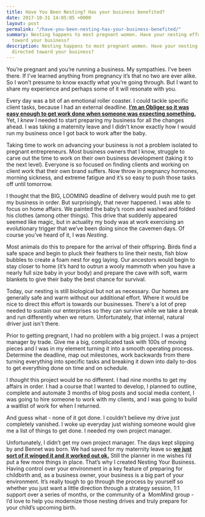 ```yaml
---
title: Have You Been Nesting? Has your business benefited?
date: 2017-10-31 14:05:05 +0000
layout: post
permalink: "/have-you-been-nesting-has-your-business-benefited/"
summary: Nesting happens to most pregnant women. Have your nesting efforts been directed
  toward your business?
description: Nesting happens to most pregnant women. Have your nesting efforts been
  directed toward your business?
---
```

You’re pregnant and you’re running a business. My sympathies. I’ve been there. If I’ve learned anything from pregnancy it’s that no two are ever alike. So I won’t presume to know exactly what you’re going through. But I want to share my experience and perhaps some of it will resonate with you.

Every day was a bit of an emotional roller coaster. I could tackle specific client tasks, because I had an external deadline. [**I’m an Obliger so it was easy enough to get work done when someone was expecting something.**](https://lifehacker.com/the-four-motivation-types-and-how-they-affect-your-habi-1692300112 "Better Than Before Habit Motivation") Yet, I _knew_ I needed to start preparing my business for all the changes ahead. I was taking a maternity leave and I didn’t know exactly how I would run my business once I got back to work after the baby.

Taking time to work on advancing your business is not a problem isolated to pregnant entrepreneurs. Most business owners that I know, struggle to carve out the time to work on their own business development (taking it to the next level). Everyone is so focused on finding clients and working on client work that their own brand suffers. Now throw in pregnancy hormones, morning sickness, and extreme fatigue and it’s so easy to push those tasks off until tomorrow.

I thought that the BIG, LOOMING deadline of delivery would push me to get my business in order. But surprisingly, that never happened. I was able to focus on home affairs. We painted the baby’s room and washed and folded his clothes (among other things). This drive that suddenly appeared seemed like magic, but in actuality my body was at work exercising an evolutionary trigger that we’ve been doing since the cavemen days. Of course you’ve heard of it, I was _Nesting_.

Most animals do this to prepare for the arrival of their offspring. Birds find a safe space and begin to pluck their feathers to line their nests, fish blow bubbles to create a foam nest for egg laying. Our ancestors would begin to stay closer to home (it’s hard to outrun a wooly mammoth when you have a nearly full size baby in your body) and prepare the cave with soft, warm blankets to give their baby the best chance for survival.

Today, our nesting is still biological but not as necessary. Our homes are generally safe and warm without our additional effort. Where it would be nice to direct this effort is towards our businesses. There's a lot of prep needed to sustain our enterprises so they can survive while we take a break and run differently when we return. Unfortunately, that internal, natural driver just isn't there.

Prior to getting pregnant, I had no problem with a big project. I was a project manager by trade. Give me a big, complicated task with 100s of moving pieces and I was in my element turning it into a smooth operating process. Determine the deadline, map out milestones, work backwards from there turning everything into specific tasks and breaking it down into daily to-dos to get everything done on time and on schedule.

I _thought_ this project would be no different. I had nine months to get my affairs in order. I had a course that I wanted to develop, I planned to outline, complete and automate 3 months of blog posts and social media content, I was going to hire someone to work with my clients, and I was going to build a waitlist of work for when I returned.

And guess what - none of it got done. I couldn’t believe my drive just completely vanished. I woke up everyday just wishing someone would give me a list of things to get done. I needed my own project manager.

Unfortunately, I didn’t get my own project manager. The days kept slipping by and Bennet was born. We had saved for my maternity leave so [**we just sort of it winged it and it worked out ok.**](http://nestingyourbusiness.com/maternity-leave-and-the-online-business-owner-how-much-time/ "Nesting Your Business Maternity Leave and the Online Business Owner - How Much Time?") Still the planner in me wishes I’d put a few more things in place. That’s why I created Nesting Your Business. Having control over your environment in a key feature of preparing for childbirth and, as a business owner, your business is a big part of your environment. It’s really tough to go through the process by yourself so whether you just want a little direction through a strategy session, 1:1 support over a series of months, or the community of a  MomMind group - I’d love to help you modernize those nesting drives and truly prepare for your child’s upcoming birth.